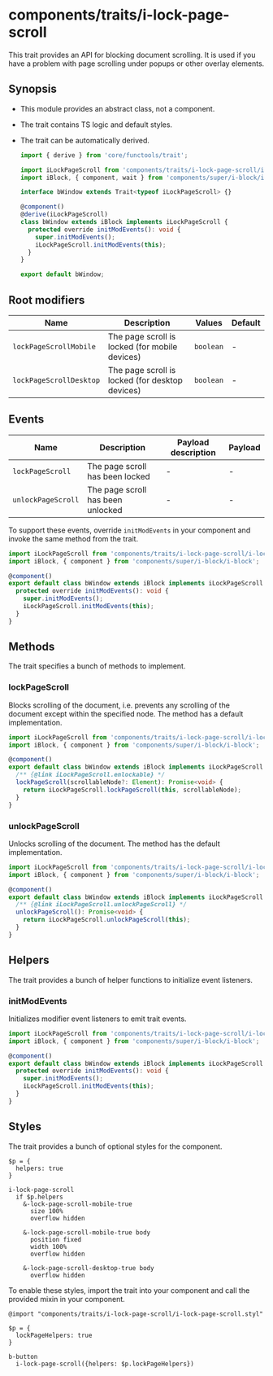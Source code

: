 # components/traits/i-lock-page-scroll

This trait provides an API for blocking document scrolling.
It is used if you have a problem with page scrolling under popups or other overlay elements.

## Synopsis

* This module provides an abstract class, not a component.

* The trait contains TS logic and default styles.

* The trait can be automatically derived.

  ```typescript
  import { derive } from 'core/functools/trait';

  import iLockPageScroll from 'components/traits/i-lock-page-scroll/i-lock-page-scroll';
  import iBlock, { component, wait } from 'components/super/i-block/i-block';

  interface bWindow extends Trait<typeof iLockPageScroll> {}

  @component()
  @derive(iLockPageScroll)
  class bWindow extends iBlock implements iLockPageScroll {
    protected override initModEvents(): void {
      super.initModEvents();
      iLockPageScroll.initModEvents(this);
    }
  }

  export default bWindow;
  ```

## Root modifiers

| Name                    | Description                                     | Values    | Default |
|-------------------------|-------------------------------------------------|-----------|---------|
| `lockPageScrollMobile`  | The page scroll is locked (for mobile devices)  | `boolean` | -       |
| `lockPageScrollDesktop` | The page scroll is locked (for desktop devices) | `boolean` | -       |

## Events

| Name               | Description                       | Payload description | Payload |
|--------------------|-----------------------------------|---------------------|---------|
| `lockPageScroll`   | The page scroll has been locked   | -                   | -       |
| `unlockPageScroll` | The page scroll has been unlocked | -                   | -       |

To support these events, override `initModEvents` in your component and invoke the same method from the trait.

```typescript
import iLockPageScroll from 'components/traits/i-lock-page-scroll/i-lock-page-scroll';
import iBlock, { component } from 'components/super/i-block/i-block';

@component()
export default class bWindow extends iBlock implements iLockPageScroll {
  protected override initModEvents(): void {
    super.initModEvents();
    iLockPageScroll.initModEvents(this);
  }
}
```

## Methods

The trait specifies a bunch of methods to implement.

### lockPageScroll

Blocks scrolling of the document, i.e. prevents any scrolling of the document except within the specified node.
The method has a default implementation.

```typescript
import iLockPageScroll from 'components/traits/i-lock-page-scroll/i-lock-page-scroll';
import iBlock, { component } from 'components/super/i-block/i-block';

@component()
export default class bWindow extends iBlock implements iLockPageScroll {
  /** {@link iLockPageScroll.enlockable} */
  lockPageScroll(scrollableNode?: Element): Promise<void> {
    return iLockPageScroll.lockPageScroll(this, scrollableNode);
  }
}
```

### unlockPageScroll

Unlocks scrolling of the document.
The method has the default implementation.

```typescript
import iLockPageScroll from 'components/traits/i-lock-page-scroll/i-lock-page-scroll';
import iBlock, { component } from 'components/super/i-block/i-block';

@component()
export default class bWindow extends iBlock implements iLockPageScroll {
  /** {@link iLockPageScroll.unlockPageScroll} */
  unlockPageScroll(): Promise<void> {
    return iLockPageScroll.unlockPageScroll(this);
  }
}
```

## Helpers

The trait provides a bunch of helper functions to initialize event listeners.

### initModEvents

Initializes modifier event listeners to emit trait events.

```typescript
import iLockPageScroll from 'components/traits/i-lock-page-scroll/i-lock-page-scroll';
import iBlock, { component } from 'components/super/i-block/i-block';

@component()
export default class bWindow extends iBlock implements iLockPageScroll {
  protected override initModEvents(): void {
    super.initModEvents();
    iLockPageScroll.initModEvents(this);
  }
}
```

## Styles

The trait provides a bunch of optional styles for the component.

```stylus
$p = {
  helpers: true
}

i-lock-page-scroll
  if $p.helpers
    &-lock-page-scroll-mobile-true
      size 100%
      overflow hidden

    &-lock-page-scroll-mobile-true body
      position fixed
      width 100%
      overflow hidden

    &-lock-page-scroll-desktop-true body
      overflow hidden
```

To enable these styles, import the trait into your component and call the provided mixin in your component.

```stylus
@import "components/traits/i-lock-page-scroll/i-lock-page-scroll.styl"

$p = {
  lockPageHelpers: true
}

b-button
  i-lock-page-scroll({helpers: $p.lockPageHelpers})
```
